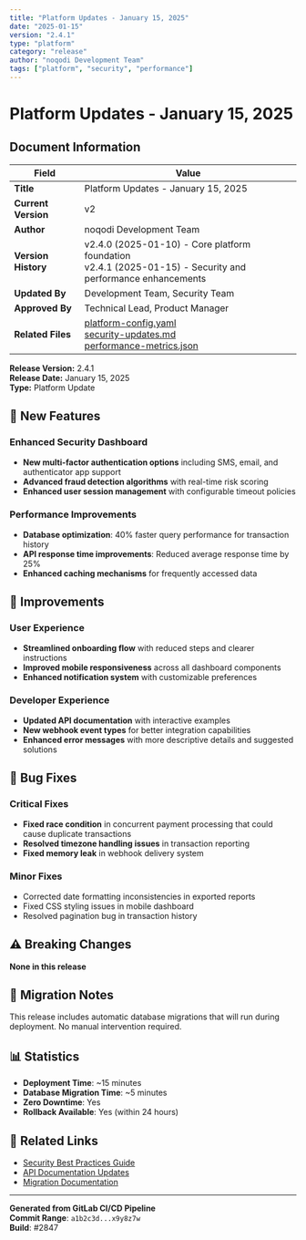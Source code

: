```yaml
---
title: "Platform Updates - January 15, 2025"
date: "2025-01-15"
version: "2.4.1"
type: "platform"
category: "release"
author: "noqodi Development Team"
tags: ["platform", "security", "performance"]
---
```


# Platform Updates - January 15, 2025

## Document Information

| Field | Value                                                                                                                                                                    |
|-------|--------------------------------------------------------------------------------------------------------------------------------------------------------------------------|
| **Title** | Platform Updates - January 15, 2025                                                                                                                                      |
| **Current Version** | v2                                                                                                                                                                   |
| **Author** | noqodi Development Team                                                                                                                                                  |
| **Version History** | v2.4.0 (2025-01-10) - Core platform foundation<br/>v2.4.1 (2025-01-15) - Security and performance enhancements                                                           |
| **Updated By** | Development Team, Security Team                                                                                                                                          |
| **Approved By** | Technical Lead, Product Manager                                                                                                                                          |
| **Related Files** | [platform-config.yaml](/files/platform-config.yaml)<br/>[security-updates.md](/docs/security-updates.md)<br/>[performance-metrics.json](/files/performance-metrics.json) |

**Release Version:** 2.4.1  
**Release Date:** January 15, 2025  
**Type:** Platform Update

## 🚀 New Features

### Enhanced Security Dashboard
- **New multi-factor authentication options** including SMS, email, and authenticator app support
- **Advanced fraud detection algorithms** with real-time risk scoring
- **Enhanced user session management** with configurable timeout policies

### Performance Improvements
- **Database optimization**: 40% faster query performance for transaction history
- **API response time improvements**: Reduced average response time by 25%
- **Enhanced caching mechanisms** for frequently accessed data

## 🔧 Improvements

### User Experience
- **Streamlined onboarding flow** with reduced steps and clearer instructions
- **Improved mobile responsiveness** across all dashboard components
- **Enhanced notification system** with customizable preferences

### Developer Experience
- **Updated API documentation** with interactive examples
- **New webhook event types** for better integration capabilities
- **Enhanced error messages** with more descriptive details and suggested solutions

## 🐛 Bug Fixes

### Critical Fixes
- **Fixed race condition** in concurrent payment processing that could cause duplicate transactions
- **Resolved timezone handling issues** in transaction reporting
- **Fixed memory leak** in webhook delivery system

### Minor Fixes
- Corrected date formatting inconsistencies in exported reports
- Fixed CSS styling issues in mobile dashboard
- Resolved pagination bug in transaction history

## ⚠️ Breaking Changes

**None in this release**

## 🔄 Migration Notes

This release includes automatic database migrations that will run during deployment. No manual intervention required.

## 📊 Statistics

- **Deployment Time**: ~15 minutes
- **Database Migration Time**: ~5 minutes  
- **Zero Downtime**: Yes
- **Rollback Available**: Yes (within 24 hours)

## 🔗 Related Links

- [Security Best Practices Guide](/en/guides/security/best-practices)
- [API Documentation Updates](/api/payment-api)
- [Migration Documentation](/en/guides/migration/v2-4-1)

---

**Generated from GitLab CI/CD Pipeline**  
**Commit Range**: `a1b2c3d...x9y8z7w`  
**Build**: #2847